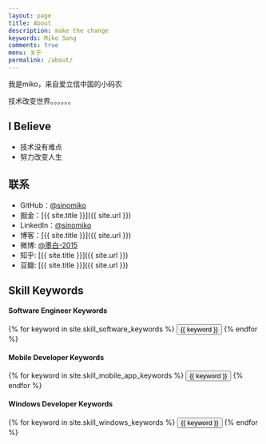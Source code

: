 ```yaml
---
layout: page
title: About
description: make the change
keywords: Miko Song
comments: true
menu: 关于
permalink: /about/
---
```


我是miko，来自爱立信中国的小码农

技术改变世界。。。。。。

## I Believe

* 技术没有难点
* 努力改变人生

## 联系

* GitHub：[@sinomiko](https://github.com/sinomiko)
* 掘金：[{{ site.title }}]({{ site.url }})
* LinkedIn：[@sinomiko](https://www.linkedin.com/in/sinomiko)
* 博客：[{{ site.title }}]({{ site.url }})
* 微博: [@墨白-2015](http://http://weibo.com/1772029834)
* 知乎: [{{ site.title }}]({{ site.url }})
* 豆瓣: [{{ site.title }}]({{ site.url }})

## Skill Keywords

#### Software Engineer Keywords
<div class="btn-inline">
    {% for keyword in site.skill_software_keywords %}
    <button class="btn btn-outline" type="button">{{ keyword }}</button>
    {% endfor %}
</div>

#### Mobile Developer Keywords
<div class="btn-inline">
    {% for keyword in site.skill_mobile_app_keywords %}
    <button class="btn btn-outline" type="button">{{ keyword }}</button>
    {% endfor %}
</div>

#### Windows Developer Keywords
<div class="btn-inline">
    {% for keyword in site.skill_windows_keywords %}
    <button class="btn btn-outline" type="button">{{ keyword }}</button>
    {% endfor %}
</div>

